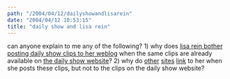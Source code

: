 ```yaml
---
path: "/2004/04/12/dailyshowandlisarein" 
date: "2004/04/12 10:53:15" 
title: "daily show and lisa rein" 
---
```

<p>can anyone explain to me any of the following? 1) why does <a href="http://www.onlisareinsradar.com/archives/daily_show_interviews/index.php">lisa rein bother posting daily show clips to her weblog</a> when the same clips are already available on <a href="http://www.comedycentral.com/mp/browse.php?s=ds">the daily show website</a>? 2) why do <a href="http://boingboing.net/2004/03/28/daily_show_on_richar.html">other</a> <a href="http://www.kanai.net/weblog/archives/001930.html">sites</a> <a href="http://grant.henninger.name/archives/002369.html">link</a> to her when she posts these clips, but not to the clips on the daily show website?</p>